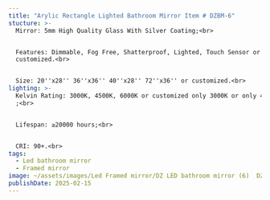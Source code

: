 ```yaml
---
title: "Arylic Rectangle Lighted Bathroom Mirror Item # DZBM-6"
stucture: >-
  Mirror: 5mm High Quality Glass With Silver Coating;<br>  


  Features: Dimmable, Fog Free, Shatterproof, Lighted, Touch Sensor or
  customized.<br>  


  Size: 20''x28'' 36''x36'' 40''x28'' 72''x36'' or customized.<br>
lighting: >-
  Kelvin Rating: 3000K, 4500K, 6000K or customized only 3000K or only 4000K etc
  ;<br>  


  Lifespan: ≥20000 hours;<br>  


  CRI: 90+.<br>
tags:
  - Led bathroom mirror
  - Framed mirror
image: ~/assets/images/Led Framed mirror/DZ LED bathroom mirror (6)  DZBM-6.jpeg
publishDate: 2025-02-15
---
```

